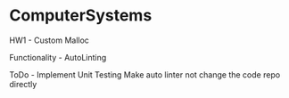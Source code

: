 # ComputerSystems
HW1 - Custom Malloc


Functionality -
AutoLinting

ToDo -
Implement Unit Testing
Make auto linter not change the code repo directly
